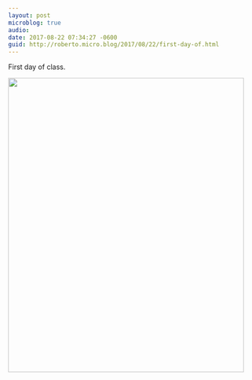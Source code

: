 ```yaml
---
layout: post
microblog: true
audio: 
date: 2017-08-22 07:34:27 -0600
guid: http://roberto.micro.blog/2017/08/22/first-day-of.html
---
```

First day of class.

<img src="http://roberto.mateu.me/uploads/2018/a94584ba0d.jpg" width="480" height="600" />
